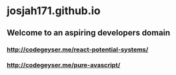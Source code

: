 # josjah171.github.io
## Welcome to an aspiring developers domain
### http://codegeyser.me/react-potential-systems/
### http://codegeyser.me/pure-avascript/
